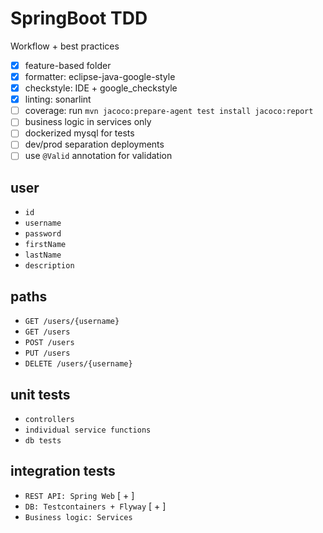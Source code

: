 # SpringBoot TDD
Workflow + best practices
- [x] feature-based folder
- [x] formatter: eclipse-java-google-style
- [x] checkstyle: IDE + google_checkstyle
- [x] linting: sonarlint
- [ ] coverage: run ```mvn jacoco:prepare-agent test install jacoco:report```
- [ ] business logic in services only
- [ ] dockerized mysql for tests
- [ ] dev/prod separation deployments
- [ ] use ```@Valid``` annotation for validation

## user
- ```id```
- ```username```
- ```password```
- ```firstName```
- ```lastName```
- ```description```

## paths
- ```GET /users/{username}```
- ```GET /users```
- ```POST /users```
- ```PUT /users```
- ```DELETE /users/{username}```


## unit tests
- ```controllers```
- ```individual service functions```
- ```db tests```


## integration tests
- ```REST API: Spring Web``` [ + ]
- ```DB: Testcontainers + Flyway``` [ + ]
- ```Business logic: Services```